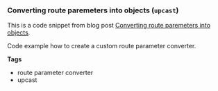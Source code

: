 ### Converting route paremeters into objects (`upcast`)
This is a code snippet from blog post [Converting route paremeters into objects](http://borutpiletic.com/article/convert-route-parameters-into-objects).

Code example how to create a custom route parameter converter. 

**Tags**
- route parameter converter
- upcast